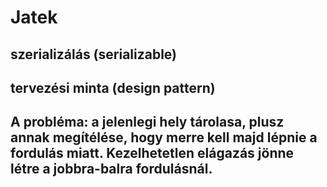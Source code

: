 # Jatek
## szerializálás (serializable)
## tervezési minta (design pattern)
## A probléma: a jelenlegi hely tárolasa, plusz annak megítélése, hogy merre kell majd lépnie a fordulás miatt. Kezelhetetlen elágazás jönne létre a jobbra-balra fordulásnál.